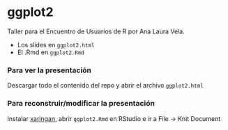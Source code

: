 # ggplot2

Taller para el Encuentro de Usuarios de R por Ana Laura Vela.

- Los slides en `ggplot2.html`
- El .Rmd en `ggplot2.Rmd`

### Para ver la presentación
Descargar todo el contenido del repo y abrir el archivo `ggplot2.html`

### Para reconstruir/modificar la presentación
Instalar [xaringan](https://github.com/yihui/xaringan), abrir `ggplot2.Rmd` en RStudio e ir a File -> Knit Document
